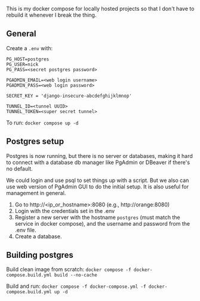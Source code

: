 This is my docker compose for locally hosted projects so that I don't have to rebuild it whenever I break the thing.

## General
Create a `.env` with:
```.env
PG_HOST=postgres
PG_USER=nick
PG_PASS=<secret postgres password>

PGADMIN_EMAIL=<web login username>
PGADMIN_PASS=<web login password>

SECRET_KEY = 'django-insecure-abcdefghijklmnop'

TUNNEL_ID=<tunnel UUID>
TUNNEL_TOKEN=<super secret tunnel>
```

To run:
`docker compose up -d`

## Postgres setup
Postgres is now running, but there is no server or databases, making it hard to connect with a database db manager like PgAdmin or DBeaver if there's no default.

We could login and use psql to set things up with a script. But we also can use web version of PgAdmin GUI to do the initial setup. It is also useful for management in general.

1. Go to http://<ip_or_hostname>:8080 (e.g., http://orange:8080)
2. Login with the credentials set in the .env
3. Register a new server with the hostname `postgres` (must match the service in docker compose), and the username and password from the .env file.
4. Create a database.


## Building postgres

Build clean image from scratch:
`docker compose -f docker-compose.build.yml build --no-cache`

Build and run:
`docker compose -f docker-compose.yml -f docker-compose.build.yml up -d`